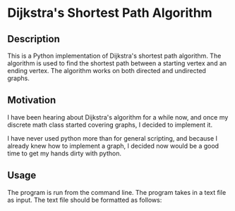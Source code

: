 # Dijkstra's Shortest Path Algorithm

## Description
This is a Python implementation of Dijkstra's shortest path algorithm. The algorithm is used to find the shortest path between a starting vertex and an ending vertex. The algorithm works on both directed and undirected graphs.

## Motivation
I have been hearing about Dijkstra's algorithm for a while now, and once my discrete math class started covering graphs, I decided to implement it. 

I have never used python more than for general scripting, and because I already knew how to implement a graph, I decided now would be a good time to get my hands dirty with python.

## Usage
The program is run from the command line. The program takes in a text file as input. The text file should be formatted as follows: